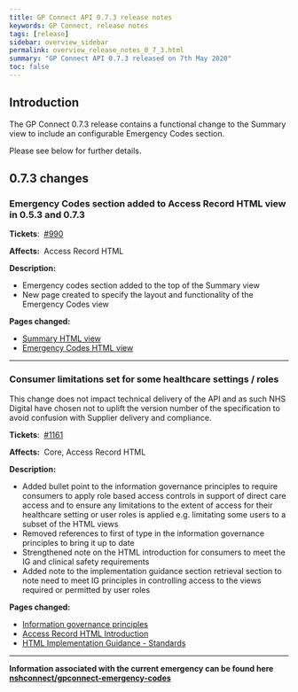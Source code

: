 ```yaml
---
title: GP Connect API 0.7.3 release notes
keywords: GP Connect, release notes
tags: [release]
sidebar: overview_sidebar
permalink: overview_release_notes_0_7_3.html
summary: "GP Connect API 0.7.3 released on 7th May 2020"
toc: false
---
```



## Introduction ##

The GP Connect 0.7.3 release contains a functional change to the Summary view to include an configurable Emergency Codes section.

Please see below for further details.


## 0.7.3 changes ##

### Emergency Codes section added to Access Record HTML view in 0.5.3 and 0.7.3  ###

**Tickets**:&nbsp; [#990](https://github.com/nhsconnect/gpconnect/issues/990)

**Affects:**&nbsp; Access Record HTML

**Description:**

- Emergency codes section added to the top of the Summary view
- New page created to specify the layout and functionality of the Emergency Codes view

**Pages changed:**

- [Summary HTML view](accessrecord_view_summary.html)
- [Emergency Codes HTML view](accessrecord_view_emergency.html)

---

### Consumer limitations set for some healthcare settings / roles  ###
This change does not impact technical delivery of the API and as such NHS Digital have chosen not to uplift the version number of the specification to avoid confusion with Supplier delivery and compliance.

**Tickets**:&nbsp; [#1161](https://github.com/nhsconnect/gpconnect/issues/1161)

**Affects:**&nbsp; Core, Access Record HTML

**Description:**

- Added bullet point to the information governance principles to require consumers to apply role based access controls in support of direct care access and to ensure any limitations to the extent of access for their healthcare setting or user roles is applied e.g. limitating some users to a subset of the HTML views
- Removed references to first of type in the information governance principles to bring it up to date
- Strengthened note on the HTML introduction for consumers to meet the IG and clinical safety requirements
- Added note to the implementation guidance section retrieval section to note need to meet IG principles in controlling access to the views required or permitted by user roles

**Pages changed:**

- [Information governance principles](designprinciples_ig_principles.html)
- [Access Record HTML Introduction](accessrecord.html)
- [HTML Implementation Guidance - Standards](accessrecord_development_html_implementation_guide.html)

---

**Information associated with the current emergency can be found here [nshconnect/gpconnect-emergency-codes](https://github.com/nhsconnect/gpconnect-emergency-codes)**

